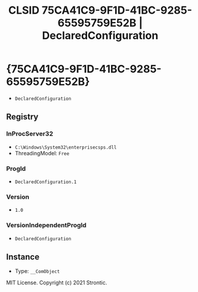 ﻿---
title: "CLSID 75CA41C9-9F1D-41BC-9285-65595759E52B | DeclaredConfiguration"
excerpt: What is COM-Object CLSID 75CA41C9-9F1D-41BC-9285-65595759E52B?
---

# {75CA41C9-9F1D-41BC-9285-65595759E52B}

* `DeclaredConfiguration`

## Registry


### InProcServer32

* `C:\Windows\System32\enterprisecsps.dll`
* ThreadingModel: `Free`

### ProgId

* `DeclaredConfiguration.1`

### Version

* `1.0`

### VersionIndependentProgId

* `DeclaredConfiguration`

## Instance

* Type: `__ComObject`

MIT License. Copyright (c) 2021 Strontic.


